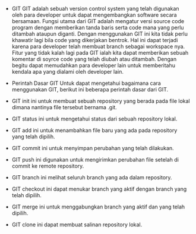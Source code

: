- GIT 
    GIT adalah sebuah version control system yang telah digunakan oleh para developer untuk dapat mengembangkan software secara bersamaan. 
Fungsi utama dari GIT adalah mengatur versi source code program dengan memberikan tanda baris serta code mana yang perlu ditambah ataupun diganti. Dengan menggunakan GIT ini kita tidak perlu khawatir lagi bila code yang dikerjakan bentrok. 
    Hal ini dapat terjadi karena para developer telah membuat branch sebagai workspace nya. 
Fitur yang tidak kalah lagi pada GIT ialah kita dapat memberikan sebuah komentar di soyrce code yang telah diubah atau ditambah.  Dengan
begitu dapat memudahkan para developer lain untuk memberitahu kendala apa yang dialami oleh developer lain. 

- Perintah Dasar GIT 
Untuk dapat mengetahui bagaimana cara menggunakan GIT, berikut ini beberapa perintah dasar dari GIT. 

- GIT init ini untuk membuat sebuah repository yang berada pada file lokal dimana nantinya file tersebut bernama .git. 
- GIT status ini untuk mengetahui status dari sebuah repository lokal. 
- GIT add ini untuk menambahkan file baru yang ada pada repository yang telah dipilih. 
- GIT commit ini untuk menyimpan perubahan yang telah dilakukan. 
- GIT push ini digunakan untuk mengirimkan perubahan file setelah di commit ke remote repository. 
- GIT branch ini melihat seluruh branch yang ada dalam repository. 
- GIT checkout ini dapat menukar branch yang aktif dengan branch yang telah dipilih. 
- GIT merge ini untuk menggabungkan branch yang aktif dan yang telah dipilih. 
- GIT clone ini dapat membuat salinan repository lokal. 